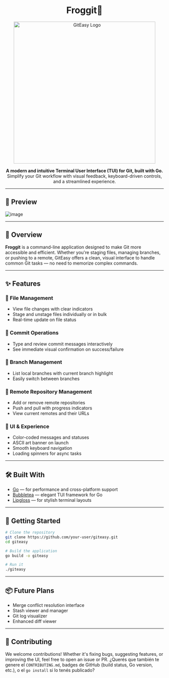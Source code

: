 <h1 align="center">Froggit🐸 </h1>

<p align="center">
  <img src="https://github.com/user-attachments/assets/d4194260-341d-425c-872d-ae623c1ec189" alt="GitEasy Logo" width="450" />
</p>

<p align="center">
  <strong>A modern and intuitive Terminal User Interface (TUI) for Git, built with Go.</strong><br />
  Simplify your Git workflow with visual feedback, keyboard-driven controls, and a streamlined experience.
</p>

---

## 📸 Preview

![image](https://github.com/user-attachments/assets/2777c471-ff74-4f6a-b0ec-513534cf262e)

---

## 🧭 Overview

**Froggit** is a command-line application designed to make Git more accessible and efficient. Whether you're staging files, managing branches, or pushing to a remote, GitEasy offers a clean, visual interface to handle common Git tasks — no need to memorize complex commands.

---

## ✨ Features

### 📁 File Management

* View file changes with clear indicators
* Stage and unstage files individually or in bulk
* Real-time update on file status

### 💬 Commit Operations

* Type and review commit messages interactively
* See immediate visual confirmation on success/failure

### 🌿 Branch Management

* List local branches with current branch highlight
* Easily switch between branches

### 🔗 Remote Repository Management

* Add or remove remote repositories
* Push and pull with progress indicators
* View current remotes and their URLs

### 🎨 UI & Experience

* Color-coded messages and statuses
* ASCII art banner on launch
* Smooth keyboard navigation
* Loading spinners for async tasks

---

## 🛠️ Built With

* [Go](https://golang.org/) — for performance and cross-platform support
* [Bubbletea](https://github.com/charmbracelet/bubbletea) — elegant TUI framework for Go
* [Lipgloss](https://github.com/charmbracelet/lipgloss) — for stylish terminal layouts

---

## 🚀 Getting Started

```bash
# Clone the repository
git clone https://github.com/your-user/giteasy.git
cd giteasy

# Build the application
go build -o giteasy

# Run it
./giteasy
```

---

## 📦 Future Plans

* Merge conflict resolution interface
* Stash viewer and manager
* Git log visualizer
* Enhanced diff viewer

---

## 🤝 Contributing

We welcome contributions! Whether it's fixing bugs, suggesting features, or improving the UI, feel free to open an issue or PR.
¿Querés que también te genere el `CONTRIBUTING.md`, badges de GitHub (build status, Go version, etc.), o el `go install` si lo tenés publicado?


